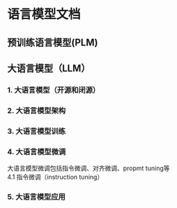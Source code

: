 # 语言模型文档
## 预训练语言模型(PLM)
## 大语言模型（LLM）
### 1. 大语言模型（开源和闭源） 
### 2. 大语言模型架构
### 3. 大语言模型训练
### 4. 大语言模型微调
大语言模型微调包括指令微调、对齐微调、propmt tuning等<br/>
4.1 指令微调（instruction tuning）

### 5. 大语言模型应用
